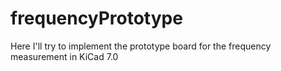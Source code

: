 # frequencyPrototype
Here I'll try to implement the prototype board for the frequency measurement in KiCad 7.0
